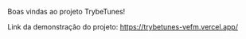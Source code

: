 Boas vindas ao projeto TrybeTunes!

Link da demonstração do projeto:
https://trybetunes-vefm.vercel.app/
